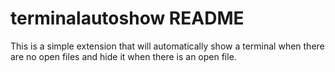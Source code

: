 # terminalautoshow README

This is a simple extension that will automatically show a terminal when there are no open files and hide it when there is an open file.